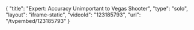{
    "title": "Expert: Accuracy Unimportant to Vegas Shooter",
    "type": "solo",
    "layout": "iframe-static",
    "videoId": "123185793",
    "url": "\/tvpembed\/123185793"
}
